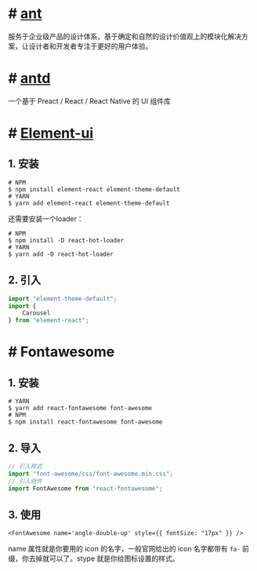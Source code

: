 

# # [ant](https://ant.design/index-cn)

服务于企业级产品的设计体系，基于确定和自然的设计价值观上的模块化解决方案，让设计者和开发者专注于更好的用户体验。

# # [antd](https://mobile.ant.design/index-cn)

一个基于 Preact / React / React Native 的 UI 组件库

# # [Element-ui](https://elemefe.github.io/element-react/#/zh-CN/quick-start)

## 1. 安装

```shell
# NPM
$ npm install element-react element-theme-default 
# YARN
$ yarn add element-react element-theme-default 
```

还需要安装一个loader：

```shell
# NPM
$ npm install -D react-hot-loader
# YARN
$ yarn add -D react-hot-loader
```

## 2. 引入

```js
import "element-theme-default";
import {
    Carousel
} from "element-react";
```

# # Fontawesome

## 1. 安装

```shell
# YARN
$ yarn add react-fontawesome font-awesome
# NPM
$ npm install react-fontawesome font-awesome
```

## 2. 导入

```js
// 引入样式
import "font-awesome/css/font-awesome.min.css";
// 引入组件
import FontAwesome from "react-fontawesome";
```

## 3. 使用

```react
<FontAwesome name='angle-double-up' style={{ fontSize: "17px" }} />
```

name 属性就是你要用的 icon 的名字，一般官网给出的 icon 名字都带有 `fa-` 前缀，你去掉就可以了。stype 就是你给图标设置的样式。

